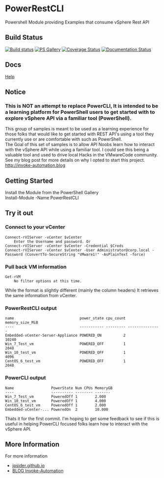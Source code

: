# PowerRestCLI  

Powershell Module providing Examples that consume vSphere Rest API  

## Build Status  

[![Build status](https://ci.appveyor.com/api/projects/status/github/jpsider/PowerRestCLI?branch=master&svg=true)](https://ci.appveyor.com/project/JustinSider/powerrestcli)
[![PS Gallery](https://img.shields.io/badge/install-PS%20Gallery-blue.svg)](https://www.powershellgallery.com/packages/PowerRestCLI/)
[![Coverage Status](https://coveralls.io/repos/github/jpsider/PowerRestCLI/badge.svg?branch=master)](https://coveralls.io/github/jpsider/PowerRestCLI?branch=master)
[![Documentation Status](https://img.shields.io/badge/docs-latest-brightgreen.svg?style=flat)](http://powerrestcli.readthedocs.io/en/latest/?badge=latest)

## Docs  

[Help](https://github.com/jpsider/PowerRestCLI/tree/master/docs)

## Notice  

### This is NOT an attempt to replace PowerCLI, It is intended to be a learning platform for PowerShell users to get started with to explore vSphere API via a familiar tool (PowerShell).  
This group of samples is meant to be used as a learning experience for those folks
  that would like to get started with REST API's using a tool they currently use or
  are comfortable with such as PowerShell.  
The Goal of this set of samples is to allow API Noobs learn how to interact with the
  vSphere API while using a familiar tool. I could see this being a valuable tool and
  used to drive local Hacks in the VMwareCode community.  
See my blog post for more details on why I opted to start this project.   
  http://invoke-automation.blog

## Getting Started  

Install the Module from the PowerShell Gallery  
    Install-Module -Name PowerRestCLI  

## Try it out

### Connect to your vCenter  
    Connect-rVIServer -vCenter $vCenter  
        Enter the Username and password. Or  
    Connect-rVIServer -vCenter $vCenter -Credential $Creds  
    Connect-rVIServer -vCenter $vCenter -User Administrator@corp.local -Password (ConvertTo-SecureString "VMware1!" -AsPlainText -force)  

### Pull back VM information  
    Get-rVM  
        No filter options at this time.  

While the format is slightly different (mainly the column headers) It retrieves the same
    information from vCenter.  

### PowerRestCLI output
    name                              power_state cpu_count memory_size_MiB  
    ----                              ----------- --------- ---------------  
    Embedded-vCenter-Server-Appliance POWERED_ON          2           10240  
    Win_7_Test_vm                     POWERED_OFF         1            2048  
    Win_10_test_vm                    POWERED_OFF         1            4096  
    CentOS_6_test_vm                  POWERED_OFF         1            2048  

### PowerCLI output
    Name                 PowerState Num CPUs MemoryGB  
    ----                 ---------- -------- -------  
    Win_7_Test_vm        PoweredOff 1        2.000  
    Win_10_test_vm       PoweredOff 1        4.000  
    CentOS_6_test_vm     PoweredOff 1        2.000  
    Embedded-vCenter-... PoweredOn  2        10.000  

Thats it for the first commit. I'm hoping to get some feedback to see if this is useful in
    helping PowerCLI focused folks learn how to interact with the vSphere API.  

## More Information

For more information  

* [jpsider.github.io](https://jpsider.github.io)  
* [BLOG Invoke-Automation](http://invoke-automation.blog)  
